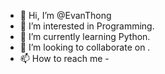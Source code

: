 - 👋 Hi, I’m @EvanThong
- 👀 I’m interested in Programming.
- 🌱 I’m currently learning Python.
- 💞️ I’m looking to collaborate on .
- 📫 How to reach me -

